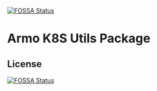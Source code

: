 [![FOSSA Status](https://app.fossa.com/api/projects/git%2Bgithub.com%2Farmosec%2Futils-k8s-go.svg?type=shield)](https://app.fossa.com/projects/git%2Bgithub.com%2Farmosec%2Futils-k8s-go?ref=badge_shield)

# Armo K8S Utils Package

## License
[![FOSSA Status](https://app.fossa.com/api/projects/git%2Bgithub.com%2Farmosec%2Futils-k8s-go.svg?type=large)](https://app.fossa.com/projects/git%2Bgithub.com%2Farmosec%2Futils-k8s-go?ref=badge_large)